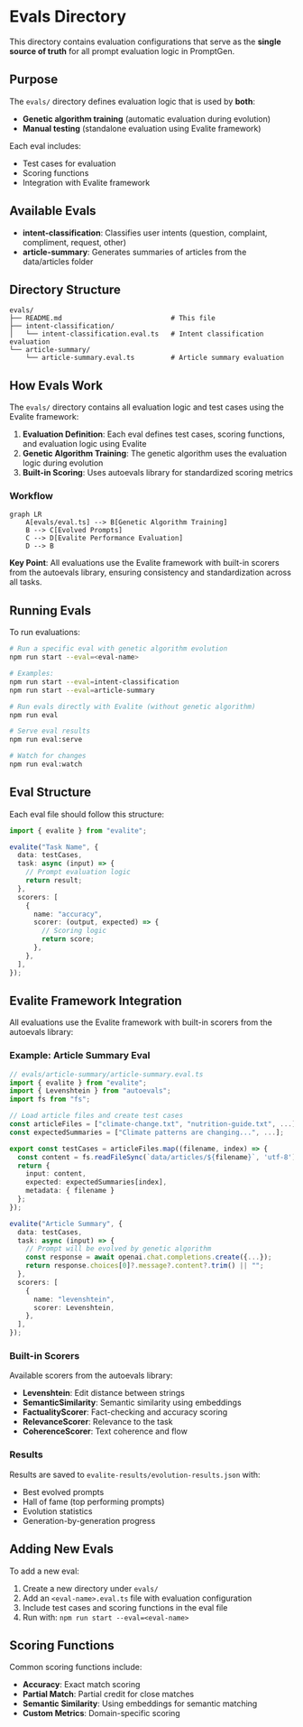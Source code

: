 # Evals Directory

This directory contains evaluation configurations that serve as the **single source of truth** for all prompt evaluation logic in PromptGen.

## Purpose

The `evals/` directory defines evaluation logic that is used by **both**:

- **Genetic algorithm training** (automatic evaluation during evolution)
- **Manual testing** (standalone evaluation using Evalite framework)

Each eval includes:

- Test cases for evaluation
- Scoring functions
- Integration with Evalite framework

## Available Evals

- **intent-classification**: Classifies user intents (question, complaint, compliment, request, other)
- **article-summary**: Generates summaries of articles from the data/articles folder

## Directory Structure

```
evals/
├── README.md                           # This file
├── intent-classification/
│   └── intent-classification.eval.ts   # Intent classification evaluation
└── article-summary/
    └── article-summary.eval.ts         # Article summary evaluation
```

## How Evals Work

The `evals/` directory contains all evaluation logic and test cases using the Evalite framework:

1. **Evaluation Definition**: Each eval defines test cases, scoring functions, and evaluation logic using Evalite
2. **Genetic Algorithm Training**: The genetic algorithm uses the evaluation logic during evolution
3. **Built-in Scoring**: Uses autoevals library for standardized scoring metrics

### Workflow

```mermaid
graph LR
    A[evals/eval.ts] --> B[Genetic Algorithm Training]
    B --> C[Evolved Prompts]
    C --> D[Evalite Performance Evaluation]
    D --> B
```

**Key Point**: All evaluations use the Evalite framework with built-in scorers from the autoevals library, ensuring consistency and standardization across all tasks.

## Running Evals

To run evaluations:

```bash
# Run a specific eval with genetic algorithm evolution
npm run start --eval=<eval-name>

# Examples:
npm run start --eval=intent-classification
npm run start --eval=article-summary

# Run evals directly with Evalite (without genetic algorithm)
npm run eval

# Serve eval results
npm run eval:serve

# Watch for changes
npm run eval:watch
```

## Eval Structure

Each eval file should follow this structure:

```typescript
import { evalite } from "evalite";

evalite("Task Name", {
  data: testCases,
  task: async (input) => {
    // Prompt evaluation logic
    return result;
  },
  scorers: [
    {
      name: "accuracy",
      scorer: (output, expected) => {
        // Scoring logic
        return score;
      },
    },
  ],
});
```

## Evalite Framework Integration

All evaluations use the Evalite framework with built-in scorers from the autoevals library:

### Example: Article Summary Eval

```typescript
// evals/article-summary/article-summary.eval.ts
import { evalite } from "evalite";
import { Levenshtein } from "autoevals";
import fs from "fs";

// Load article files and create test cases
const articleFiles = ["climate-change.txt", "nutrition-guide.txt", ...];
const expectedSummaries = ["Climate patterns are changing...", ...];

export const testCases = articleFiles.map((filename, index) => {
  const content = fs.readFileSync(`data/articles/${filename}`, 'utf-8');
  return {
    input: content,
    expected: expectedSummaries[index],
    metadata: { filename }
  };
});

evalite("Article Summary", {
  data: testCases,
  task: async (input) => {
    // Prompt will be evolved by genetic algorithm
    const response = await openai.chat.completions.create({...});
    return response.choices[0]?.message?.content?.trim() || "";
  },
  scorers: [
    {
      name: "levenshtein",
      scorer: Levenshtein,
    },
  ],
});
```

### Built-in Scorers

Available scorers from the autoevals library:
- **Levenshtein**: Edit distance between strings
- **SemanticSimilarity**: Semantic similarity using embeddings
- **FactualityScorer**: Fact-checking and accuracy scoring
- **RelevanceScorer**: Relevance to the task
- **CoherenceScorer**: Text coherence and flow

### Results

Results are saved to `evalite-results/evolution-results.json` with:
- Best evolved prompts
- Hall of fame (top performing prompts)
- Evolution statistics
- Generation-by-generation progress

## Adding New Evals

To add a new eval:

1. Create a new directory under `evals/`
2. Add an `<eval-name>.eval.ts` file with evaluation configuration
3. Include test cases and scoring functions in the eval file
4. Run with: `npm run start --eval=<eval-name>`

## Scoring Functions

Common scoring functions include:

- **Accuracy**: Exact match scoring
- **Partial Match**: Partial credit for close matches
- **Semantic Similarity**: Using embeddings for semantic matching
- **Custom Metrics**: Domain-specific scoring
